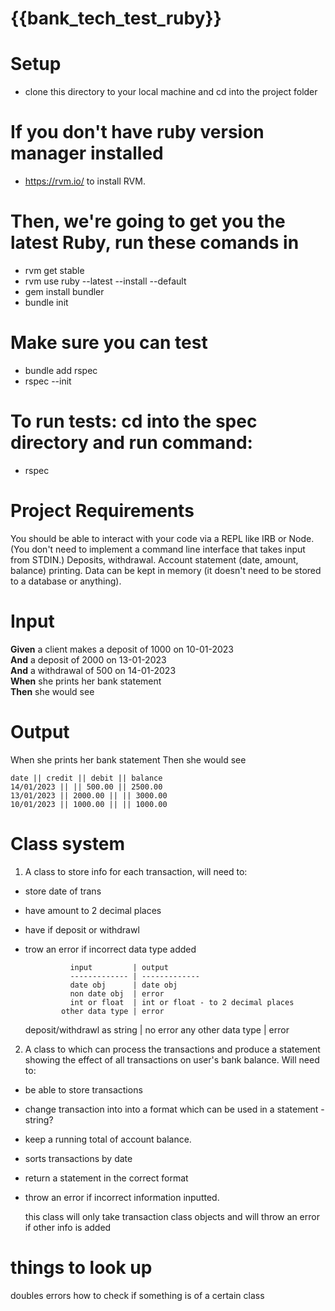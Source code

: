 # {{bank_tech_test_ruby}}

# Setup

- clone this directory to your local machine and cd into the project folder

# If you don't have ruby version manager installed

- https://rvm.io/ to install RVM.

# Then, we're going to get you the latest Ruby, run these comands in

- rvm get stable
- rvm use ruby --latest --install --default
- gem install bundler
- bundle init

# Make sure you can test

- bundle add rspec
- rspec --init

# To run tests: cd into the spec directory and run command:

- rspec

# Project Requirements

You should be able to interact with your code via a REPL like IRB or Node. (You don't need to implement a command line interface that takes input from STDIN.)
Deposits, withdrawal.
Account statement (date, amount, balance) printing.
Data can be kept in memory (it doesn't need to be stored to a database or anything).

# Input

**Given** a client makes a deposit of 1000 on 10-01-2023  
**And** a deposit of 2000 on 13-01-2023  
**And** a withdrawal of 500 on 14-01-2023  
**When** she prints her bank statement  
**Then** she would see

# Output

When she prints her bank statement
Then she would see

```
date || credit || debit || balance
14/01/2023 || || 500.00 || 2500.00
13/01/2023 || 2000.00 || || 3000.00
10/01/2023 || 1000.00 || || 1000.00
```

# Class system

1. A class to store info for each transaction, will need to:

- store date of trans
- have amount to 2 decimal places
- have if deposit or withdrawl
- trow an error if incorrect data type added

                input         | output
                ------------- | -------------
                date obj      | date obj
                non date obj  | error
                int or float  | int or float - to 2 decimal places
              other data type | error

  deposit/withdrawl as string | no error
  any other data type | error

2. A class to which can process the transactions and produce a
   statement showing the effect of all transactions on user's bank balance. Will need to:

- be able to store transactions
- change transaction into into a format which can be used in a statement - string?
- keep a running total of account balance.
- sorts transactions by date
- return a statement in the correct format
- throw an error if incorrect information inputted.

  this class will only take transaction class objects and will throw an error if other info is added

# things to look up

doubles
errors
how to check if something is of a certain class
